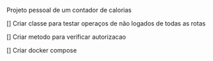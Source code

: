 Projeto pessoal de um contador de calorias

[] Criar classe para testar operaços de não logados de todas as rotas

[] Criar metodo para verificar autorizacao 

[] Criar docker compose 
